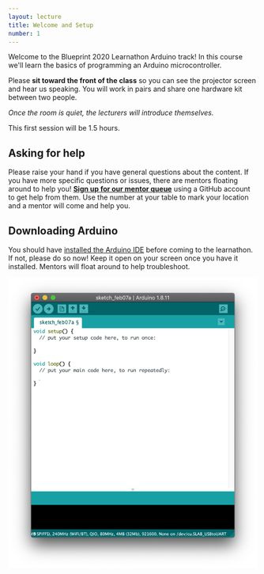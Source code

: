 ```yaml
---
layout: lecture
title: Welcome and Setup
number: 1
---
```


Welcome to the Blueprint 2020 Learnathon Arduino track! In this course we'll
learn the basics of programming an Arduino microcontroller.

Please **sit toward the front of the class** so you can see the projector
screen and hear us speaking. You will work in pairs and share one hardware
kit between two people.

_Once the room is quiet, the lecturers will introduce themselves._

This first session will be 1.5 hours.

## Asking for help

Please raise your hand if you have general questions about the content. If
you have more specific questions or issues, there are mentors floating around
to help you! **[Sign up for our mentor queue][queue]** using a GitHub account
to get help from them. Use the number at your table to mark your location and
a mentor will come and help you.

## Downloading Arduino

You should have [installed the Arduino IDE][arduino] before coming to the
learnathon. If not, please do so now! Keep it open on your screen once you
have it installed. Mentors will float around to help troubleshoot.

![A screenshot of a blank Arduino sketch](/static/img/blank_ide.png)

[arduino]: https://www.arduino.cc/en/Main/Software
[queue]: https://q.hackmit.org